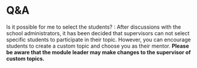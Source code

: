 # Q&amp;A

Is it possible for me to select the students?
: After discussions with the school administrators, it has been decided that supervisors can not select specific students to
participate in their topic. However, you can encourage students to create a custom topic
and choose you as their mentor. **Please be aware that the module leader may make changes to the supervisor of custom topics.**
